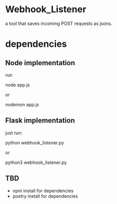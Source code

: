 # Webhook_Listener
a tool that saves incoming POST requests as jsons. 


# dependencies


## Node implementation

run 

node app.js

or

nodemon app.js

## Flask implementation

just run:

python webhook_listener.py

or 

python3 webhook_listener.py

## TBD
- npm install for dependencies
- poetry install for dependencies
  